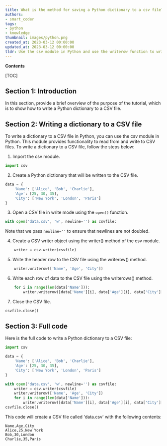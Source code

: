```yaml
---
title: What is the method for saving a Python dictionary to a csv file?
authors:
- smart_coder
tags:
- python
- knowledge
thumbnail: images/python.png
created_at: 2023-03-12 00:00:00
updated_at: 2023-03-12 00:00:00
tldr: Use the csv module in Python and use the writerow function to write each key-value pair in the dictionary as a row in the csv file.
---
```


**Contents**

[TOC]

## Section 1: Introduction

In this section, provide a brief overview of the purpose of the tutorial, which is to show how to write a Python dictionary to a CSV file.


## Section 2: Writing a dictionary to a CSV file

To write a dictionary to a CSV file in Python, you can use the csv module in Python. This module provides functionality to read from and write to CSV files. To write a dictionary to a CSV file, follow the steps below:

1. Import the csv module.

```python
import csv
```

2. Create a Python dictionary that will be written to the CSV file.

```python
data = {
    'Name': ['Alice', 'Bob', 'Charlie'],
    'Age': [25, 30, 35],
    'City': ['New York', 'London', 'Paris']
}
```

3. Open a CSV file in write mode using the `open()` function.

```python
with open('data.csv', 'w', newline='') as csvfile:
```

Note that we pass `newline=''` to ensure that newlines are not doubled.

4. Create a CSV writer object using the writer() method of the csv module.

```python
    writer = csv.writer(csvfile)
```

5. Write the header row to the CSV file using the writerow() method.

```python
    writer.writerow(['Name', 'Age', 'City'])
```

6. Write each row of data to the CSV file using the writerows() method.

```python
    for i in range(len(data['Name'])):
        writer.writerow([data['Name'][i], data['Age'][i], data['City'][i]])
```

7. Close the CSV file.

```python
csvfile.close()
```


## Section 3: Full code

Here is the full code to write a Python dictionary to a CSV file:

```python
import csv

data = {
    'Name': ['Alice', 'Bob', 'Charlie'],
    'Age': [25, 30, 35],
    'City': ['New York', 'London', 'Paris']
}

with open('data.csv', 'w', newline='') as csvfile:
    writer = csv.writer(csvfile)
    writer.writerow(['Name', 'Age', 'City'])
    for i in range(len(data['Name'])):
        writer.writerow([data['Name'][i], data['Age'][i], data['City'][i]])
csvfile.close()
```

This code will create a CSV file called 'data.csv' with the following contents:

```
Name,Age,City
Alice,25,New York
Bob,30,London
Charlie,35,Paris
```
